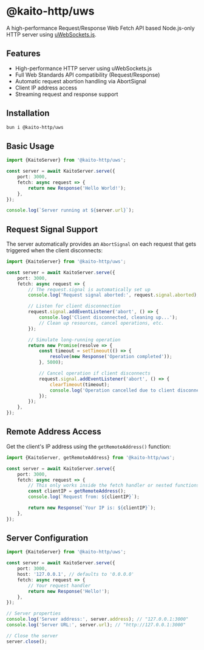 # @kaito-http/uws

A high-performance Request/Response Web Fetch API based Node.js-only HTTP server using [uWebSockets.js](https://github.com/uNetworking/uWebSockets.js).

## Features

- High-performance HTTP server using uWebSockets.js
- Full Web Standards API compatibility (Request/Response)
- Automatic request abortion handling via AbortSignal
- Client IP address access
- Streaming request and response support

## Installation

```bash
bun i @kaito-http/uws
```

## Basic Usage

```typescript
import {KaitoServer} from '@kaito-http/uws';

const server = await KaitoServer.serve({
	port: 3000,
	fetch: async request => {
		return new Response('Hello World!');
	},
});

console.log(`Server running at ${server.url}`);
```

## Request Signal Support

The server automatically provides an `AbortSignal` on each request that gets triggered when the client disconnects:

```typescript
import {KaitoServer} from '@kaito-http/uws';

const server = await KaitoServer.serve({
	port: 3000,
	fetch: async request => {
		// The request.signal is automatically set up
		console.log('Request signal aborted:', request.signal.aborted);

		// Listen for client disconnection
		request.signal.addEventListener('abort', () => {
			console.log('Client disconnected, cleaning up...');
			// Clean up resources, cancel operations, etc.
		});

		// Simulate long-running operation
		return new Promise(resolve => {
			const timeout = setTimeout(() => {
				resolve(new Response('Operation completed'));
			}, 5000);

			// Cancel operation if client disconnects
			request.signal.addEventListener('abort', () => {
				clearTimeout(timeout);
				console.log('Operation cancelled due to client disconnect');
			});
		});
	},
});
```

## Remote Address Access

Get the client's IP address using the `getRemoteAddress()` function:

```typescript
import {KaitoServer, getRemoteAddress} from '@kaito-http/uws';

const server = await KaitoServer.serve({
	port: 3000,
	fetch: async request => {
		// This only works inside the fetch handler or nested functions
		const clientIP = getRemoteAddress();
		console.log(`Request from: ${clientIP}`);

		return new Response(`Your IP is: ${clientIP}`);
	},
});
```

## Server Configuration

```typescript
import {KaitoServer} from '@kaito-http/uws';

const server = await KaitoServer.serve({
	port: 3000,
	host: '127.0.0.1', // defaults to '0.0.0.0'
	fetch: async request => {
		// Your request handler
		return new Response('Hello!');
	},
});

// Server properties
console.log('Server address:', server.address); // "127.0.0.1:3000"
console.log('Server URL:', server.url); // "http://127.0.0.1:3000"

// Close the server
server.close();
```
